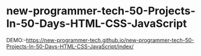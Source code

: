 # new-programmer-tech-50-Projects-In-50-Days-HTML-CSS-JavaScript
DEMO:-https://new-programmer-tech.github.io/new-programmer-tech-50-Projects-In-50-Days-HTML-CSS-JavaScript/index/
